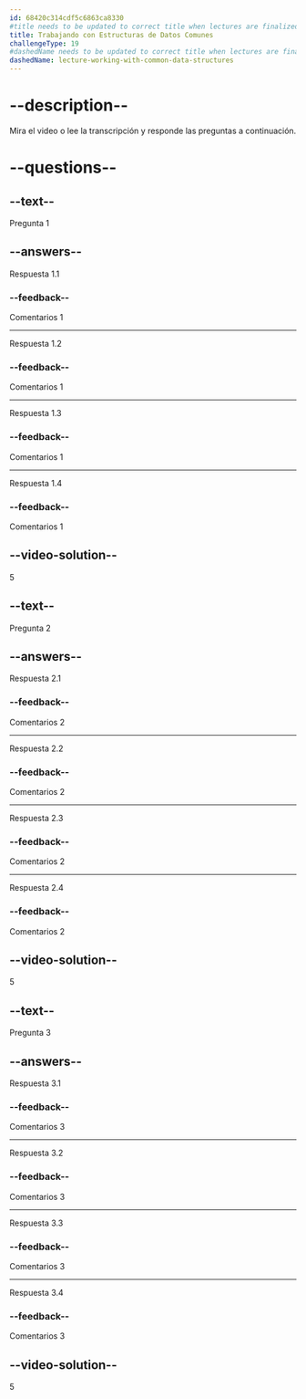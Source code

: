```yaml
---
id: 68420c314cdf5c6863ca8330
#title needs to be updated to correct title when lectures are finalized
title: Trabajando con Estructuras de Datos Comunes
challengeType: 19
#dashedName needs to be updated to correct title when lectures are finalized
dashedName: lecture-working-with-common-data-structures
---
```


# --description--

Mira el video o lee la transcripción y responde las preguntas a continuación.

# --questions--

## --text--

Pregunta 1

## --answers--

Respuesta 1.1

### --feedback--

Comentarios 1

---

Respuesta 1.2

### --feedback--

Comentarios 1

---

Respuesta 1.3

### --feedback--

Comentarios 1

---

Respuesta 1.4

### --feedback--

Comentarios 1

## --video-solution--

5

## --text--

Pregunta 2

## --answers--

Respuesta 2.1

### --feedback--

Comentarios 2

---

Respuesta 2.2

### --feedback--

Comentarios 2

---

Respuesta 2.3

### --feedback--

Comentarios 2

---

Respuesta 2.4

### --feedback--

Comentarios 2

## --video-solution--

5

## --text--

Pregunta 3

## --answers--

Respuesta 3.1

### --feedback--

Comentarios 3

---

Respuesta 3.2

### --feedback--

Comentarios 3

---

Respuesta 3.3

### --feedback--

Comentarios 3

---

Respuesta 3.4

### --feedback--

Comentarios 3

## --video-solution--

5

